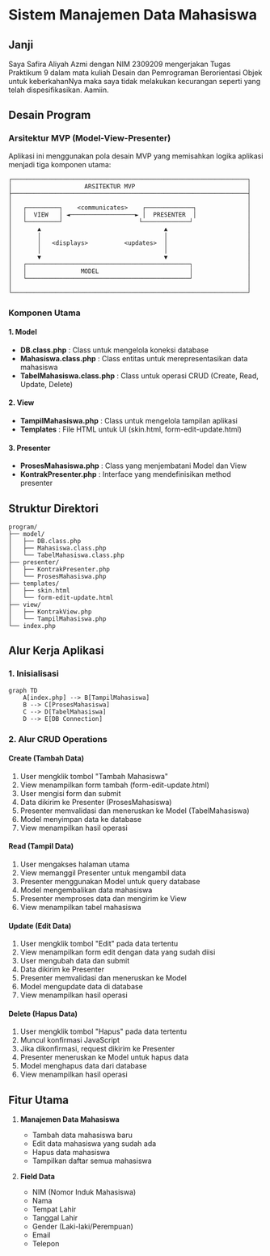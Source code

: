 # Sistem Manajemen Data Mahasiswa

## Janji
Saya Safira Aliyah Azmi dengan NIM 2309209 mengerjakan Tugas Praktikum 9 dalam mata kuliah Desain dan Pemrograman Berorientasi Objek untuk keberkahanNya maka saya tidak melakukan kecurangan seperti yang telah dispesifikasikan. Aamiin.

## Desain Program

### Arsitektur MVP (Model-View-Presenter)

Aplikasi ini menggunakan pola desain MVP yang memisahkan logika aplikasi menjadi tiga komponen utama:

```
┌─────────────────────────────────────────────────────────────────┐
│                    ARSITEKTUR MVP                               │
├─────────────────────────────────────────────────────────────────┤
│                                                                 │
│   ┌─────────┐    <communicates>    ┌─────────────┐              │
│   │  VIEW   │ ◄──────────────────► │  PRESENTER  │              │
│   └─────────┘                     └─────────────┘               │
│       ▲                                  ▲                      │
│       │                                  │                      │
│       │   <displays>          <updates>  │                      │
│       │                                  │                      │
│       ▼                                  ▼                      │
│   ┌─────────────────────────────────────────────┐               │
│   │               MODEL                         │               │
│   └─────────────────────────────────────────────┘               │
│                                                                 │
└─────────────────────────────────────────────────────────────────┘
```

### Komponen Utama

#### 1. Model

* **DB.class.php** : Class untuk mengelola koneksi database
* **Mahasiswa.class.php** : Class entitas untuk merepresentasikan data mahasiswa
* **TabelMahasiswa.class.php** : Class untuk operasi CRUD (Create, Read, Update, Delete)

#### 2. View

* **TampilMahasiswa.php** : Class untuk mengelola tampilan aplikasi
* **Templates** : File HTML untuk UI (skin.html, form-edit-update.html)

#### 3. Presenter

* **ProsesMahasiswa.php** : Class yang menjembatani Model dan View
* **KontrakPresenter.php** : Interface yang mendefinisikan method presenter

## Struktur Direktori

```
program/
├── model/
│   ├── DB.class.php
│   ├── Mahasiswa.class.php
│   └── TabelMahasiswa.class.php
├── presenter/
│   ├── KontrakPresenter.php
│   └── ProsesMahasiswa.php
├── templates/
│   ├── skin.html
│   └── form-edit-update.html
├── view/
│   ├── KontrakView.php
│   └── TampilMahasiswa.php
└── index.php
```

## Alur Kerja Aplikasi

### 1. Inisialisasi

```mermaid
graph TD
    A[index.php] --> B[TampilMahasiswa]
    B --> C[ProsesMahasiswa]
    C --> D[TabelMahasiswa]
    D --> E[DB Connection]
```

### 2. Alur CRUD Operations

#### Create (Tambah Data)

1. User mengklik tombol "Tambah Mahasiswa"
2. View menampilkan form tambah (form-edit-update.html)
3. User mengisi form dan submit
4. Data dikirim ke Presenter (ProsesMahasiswa)
5. Presenter memvalidasi dan meneruskan ke Model (TabelMahasiswa)
6. Model menyimpan data ke database
7. View menampilkan hasil operasi

#### Read (Tampil Data)

1. User mengakses halaman utama
2. View memanggil Presenter untuk mengambil data
3. Presenter menggunakan Model untuk query database
4. Model mengembalikan data mahasiswa
5. Presenter memproses data dan mengirim ke View
6. View menampilkan tabel mahasiswa

#### Update (Edit Data)

1. User mengklik tombol "Edit" pada data tertentu
2. View menampilkan form edit dengan data yang sudah diisi
3. User mengubah data dan submit
4. Data dikirim ke Presenter
5. Presenter memvalidasi dan meneruskan ke Model
6. Model mengupdate data di database
7. View menampilkan hasil operasi

#### Delete (Hapus Data)

1. User mengklik tombol "Hapus" pada data tertentu
2. Muncul konfirmasi JavaScript
3. Jika dikonfirmasi, request dikirim ke Presenter
4. Presenter meneruskan ke Model untuk hapus data
5. Model menghapus data dari database
6. View menampilkan hasil operasi

## Fitur Utama

1. **Manajemen Data Mahasiswa**

   * Tambah data mahasiswa baru
   * Edit data mahasiswa yang sudah ada
   * Hapus data mahasiswa
   * Tampilkan daftar semua mahasiswa
2. **Field Data**

   * NIM (Nomor Induk Mahasiswa)
   * Nama
   * Tempat Lahir
   * Tanggal Lahir
   * Gender (Laki-laki/Perempuan)
   * Email
   * Telepon
